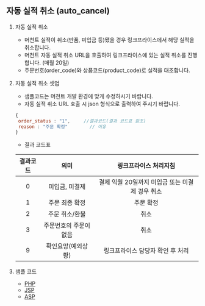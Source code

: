 ## 자동 실적 취소 (auto_cancel)

1. 자동 실적 취소

   * 머천트 실적이 취소(반품, 미입금 등)됐을 경우 링크프라이스에서 해당 실적을 취소합니다.
   * 머천트 자동 실적 취소 URL을 호출하여 링크프라이스에 있는 실적 취소를 진행합니다. (매월 20일)
   * 주문번호(order_code)와 상품코드(product_code)로 실적을 대조합니다.

2. 자동 실적 취소 셋업

   * 샘플코드는 머천트 개발 환경에 맞게 수정하시기 바랍니다.
   * 자동 실적 취소 URL 호출 시 json 형식으로 출력하여 주시기 바랍니다.

   ```javascript
   {
   	order_status : "1",		//결과코드(결과 코드표 참조)
   	reason : "주문 확정"		// 이유
   }
   ```

   * 결과 코드표

   | 결과코드 |          의미          |              링크프라이스 처리지침              |
   | :------: | :--------------------: | :---------------------------------------------: |
   |    0     |     미입금, 미결제     | 결제 익월 20일까지 미입금 또는 미결제 경우 취소 |
   |    1     |     주문 최종 확정     |                    주문 확정                    |
   |    2     |     주문 취소/환불     |                      취소                       |
   |    3     | 주문번호의 주문이 없음 |                      취소                       |
   |    9     |   확인요망(예외상황)   |        링크프라이스 담당자 확인 후 처리         |

3. 샘플 코드

   * [PHP](https://github.com/linkprice/MerchantSetup/blob/v3/CPS/PHP/auto_cancel.php)
   * [JSP](https://github.com/linkprice/MerchantSetup/blob/v3/CPS/JSP/auto_cancel.jsp)
   * [ASP](https://github.com/linkprice/MerchantSetup/blob/v3/CPS/ASP/auto_cancel.asp)
